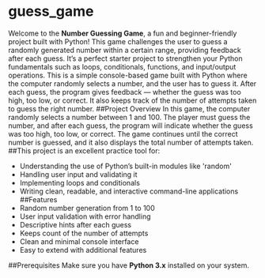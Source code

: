 # guess_game
Welcome to the **Number Guessing Game**, a fun and beginner-friendly project built with Python! This game challenges the user to guess a randomly generated number within a certain range, providing feedback after each guess. It’s a perfect starter project to strengthen your Python fundamentals such as loops, conditionals, functions, and input/output operations.
This is a simple console-based game built with Python where the computer randomly selects a number, and the user has to guess it. After each guess, the program gives feedback — whether the guess was too high, too low, or correct. It also keeps track of the number of attempts taken to guess the right number.
##Project Overview
In this game, the computer randomly selects a number between 1 and 100. The player must guess the number, and after each guess, the program will indicate whether the guess was too high, too low, or correct. The game continues until the correct number is guessed, and it also displays the total number of attempts taken.
##This project is an excellent practice tool for:
- Understanding the use of Python’s built-in modules like 'random'
- Handling user input and validating it
- Implementing loops and conditionals
- Writing clean, readable, and interactive command-line applications
##Features
- Random number generation from 1 to 100
- User input validation with error handling
- Descriptive hints after each guess
- Keeps count of the number of attempts
- Clean and minimal console interface
- Easy to extend with additional features

##Prerequisites
Make sure you have **Python 3.x** installed on your system.

